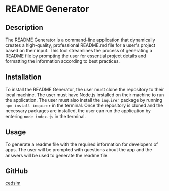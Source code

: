 # README Generator

## Description
  The README Generator is a command-line application that dynamically creates a high-quality, professional README.md file for a user's project based on their input. This tool streamlines the process of generating a README file by prompting the user for essential project details and formatting the information according to best practices.
  
## Installation
  To install the README Generator, the user must clone the repository to their local machine. The user must have Node.js installed on their machine to run the application. The user must also install the `inquirer` package by running `npm install inquirer` in the terminal. Once the repository is cloned and the necessary packages are installed, the user can run the application by entering `node index.js` in the terminal.
    
## Usage
  To generate a readme file with the required information for developers of apps. The user will be prompted with questions about the app and the answers will be used to generate the readme file.  
  
## GitHub
  [cedsim](https://github.com/cedsim)
    